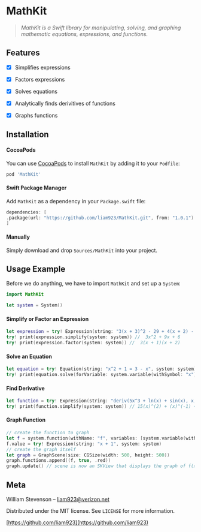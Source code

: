 # MathKit

> _MathKit is a Swift library for manipulating, solving, and graphing mathematic equations, expressions, and functions._



## Features



- [x] Simplifies expressions

- [x] Factors expressions

- [x] Solves equations

- [x] Analytically finds derivitives of functions

- [x] Graphs functions



## Installation
#### CocoaPods
You can use [CocoaPods](http://cocoapods.org/) to install `MathKit` by adding it to your `Podfile`:
```ruby
pod 'MathKit'
```
#### Swift Package Manager
Add `MathKit` as a dependency in your `Package.swift` file:
```swift
dependencies: [
.package(url: "https://github.com/liam923/MathKit.git", from: "1.0.1")
]
```
#### Manually
Simply download and drop ```Sources/MathKit``` into your project.
## Usage Example
Before we do anything, we have to import `MathKit` and set up a `System`:
```swift
import MathKit

let system = System()
```
#### Simplify or Factor an Expression
```swift
let expression = try! Expression(string: "3(x + 3)^2 - 29 + 4(x + 2) - 13x", system: system)
try! print(expression.simplify(system: system)) //  3x^2 + 9x + 6
try! print(expression.factor(system: system)) //  3(x + 1)(x + 2)
```
#### Solve an Equation
```swift
let equation = try! Equation(string: "x^2 + 1 = 3 - x", system: system)
try! print(equation.solve(forVariable: system.variable(withSymbol: "x"))) // [1, -2]
```
#### Find Derivative
```swift
let function = try! Expression(string: "deriv(5x^3 + ln(x) + sin(x), x, x)", system: system)
try! print(function.simplify(system: system)) // 15(x)^(2) + (x)^(-1) + cos(x)
```
#### Graph Function
```swift
// create the function to graph
let f = system.function(withName: "f", variables: [system.variable(withSymbol: "x")])
f.value = try! Expression(string: "x + 1", system: system)
// create the graph itself
let graph = GraphScene(size: CGSize(width: 500, height: 500))
graph.functions.append((f, true, .red))
graph.update() // scene is now an SKView that displays the graph of f(x) = x + 1
```

## Meta
William Stevenson – liam923@verizon.net

Distributed under the MIT license. See ``LICENSE`` for more information.

[https://github.com/liam923](https://github.com/liam923)
